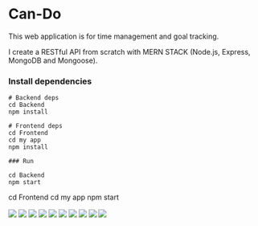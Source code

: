 # Can-Do
This web application is for time management and goal tracking.

I create a RESTful API from scratch with MERN STACK (Node.js, Express, MongoDB and Mongoose).

### Install dependencies

```
# Backend deps
cd Backend
npm install

# Frontend deps
cd Frontend
cd my app
npm install

### Run

cd Backend
npm start
```
cd Frontend
cd my app
npm start


<img align="center" src="https://user-images.githubusercontent.com/59228473/198320078-00381edd-56fc-4eeb-b649-067fec3ec8dd.jpg">

<img align="center" src="https://user-images.githubusercontent.com/59228473/198321826-70d044a4-2f1e-4f27-91c8-ea9f7685874e.jpg">

<img align="center" src="https://user-images.githubusercontent.com/59228473/198322645-4949b053-4a17-42f9-a7bd-58d9b098ec3f.jpg">

<img align="center" src="https://user-images.githubusercontent.com/59228473/198323011-d5c95df6-1f46-48f6-ac6b-22016f9df925.jpg">

<img align="center" src="https://user-images.githubusercontent.com/59228473/198323550-3cc6de90-28b3-4110-b9d7-53ef9f90320d.jpg">

<img align="center" src="https://user-images.githubusercontent.com/59228473/198323847-86a72e5e-a833-4303-a8cb-9bd4bc2f5f6f.jpg">

<img align="center" src="https://user-images.githubusercontent.com/59228473/198324189-aab50b7b-cb6c-43b3-829c-03df2c4efb72.jpg">

<img align="center" src="https://user-images.githubusercontent.com/59228473/198324345-876b0080-2008-435b-860d-d8a18c15dc71.jpg">

<img align="center" src="https://user-images.githubusercontent.com/59228473/198324520-92bd90cf-46dd-40ca-bc20-27b428a69d5f.jpg">

<img align="center" src="https://user-images.githubusercontent.com/59228473/198325690-0d6bda1c-90db-49c6-bb4a-a56dfdfebca4.png">

